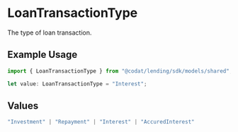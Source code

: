 # LoanTransactionType

The type of loan transaction.

## Example Usage

```typescript
import { LoanTransactionType } from "@codat/lending/sdk/models/shared";

let value: LoanTransactionType = "Interest";
```

## Values

```typescript
"Investment" | "Repayment" | "Interest" | "AccuredInterest"
```